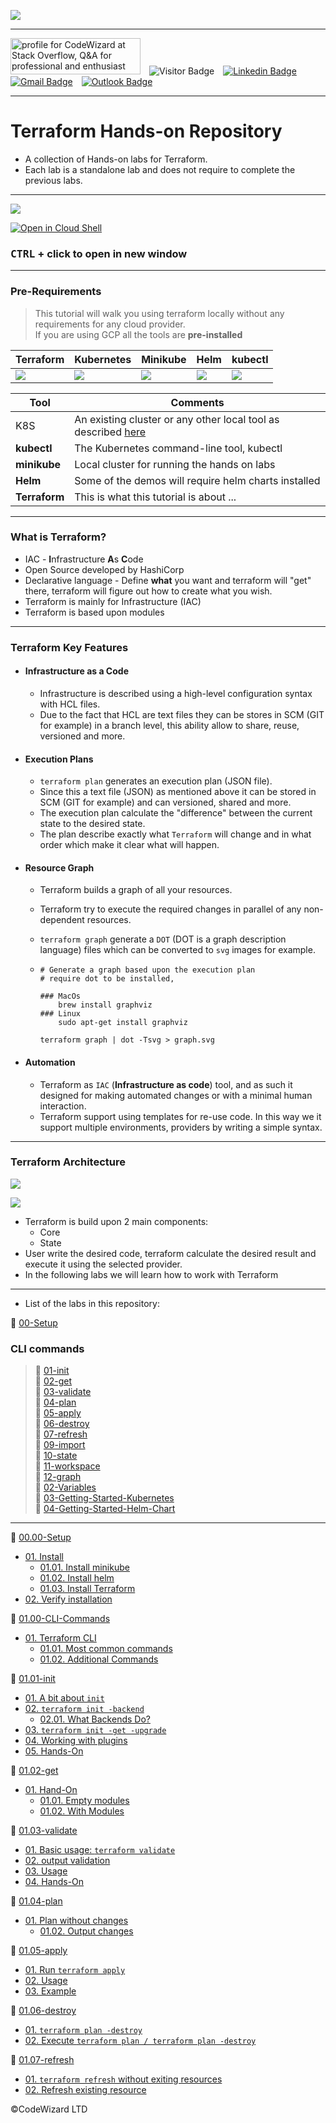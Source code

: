 ![](resources/terraform-logos.png)

---

<!-- header start -->

<a href="https://stackoverflow.com/users/1755598/codewizard"><img src="https://stackoverflow.com/users/flair/1755598.png" width="208" height="58" alt="profile for CodeWizard at Stack Overflow, Q&amp;A for professional and enthusiast programmers" title="profile for CodeWizard at Stack Overflow, Q&amp;A for professional and enthusiast programmers"></a>&emsp;![Visitor Badge](https://visitor-badge.laobi.icu/badge?page_id=nirgeier)&emsp;[![Linkedin Badge](https://img.shields.io/badge/-nirgeier-blue?style=flat&logo=Linkedin&logoColor=white&link=https://www.linkedin.com/in/nirgeier/)](https://www.linkedin.com/in/nirgeier/)&emsp;[![Gmail Badge](https://img.shields.io/badge/-nirgeier@gmail.com-fcc624?style=flat&logo=Gmail&logoColor=red&link=mailto:nirgeier@gmail.com)](mailto:nirgeier@gmail.com)&emsp;[![Outlook Badge](https://img.shields.io/badge/-nirg@codewizard.co.il-fcc624?style=flat&logo=microsoftoutlook&logoColor=blue&link=mailto:nirg@codewizard.co.il)](mailto:nirg@codewizard.co.il)

<!-- header end -->

---

<!-- omit from toc -->
# Terraform Hands-on Repository

- A collection of Hands-on labs for Terraform.
- Each lab is a standalone lab and does not require to complete the previous labs.

---

![](./resources/lab.jpg)

[![Open in Cloud Shell](https://gstatic.com/cloudssh/images/open-btn.svg)](https://console.cloud.google.com/cloudshell/editor?cloudshell_git_repo=https://github.com/nirgeier/TerraformLabs)

<!-- omit from toc -->
### **<kbd>CTRL</kbd> + click to open in new window**

---

### Pre-Requirements

> This tutorial will walk you using terraform locally without any requirements for any cloud provider.  
> If you are using GCP all the tools are **pre-installed**

| Terraform                      | Kubernetes               | Minikube                      | Helm                      | kubectl                      |
| ------------------------------ | ------------------------ | ----------------------------- | ------------------------- | ---------------------------- |
| ![](./resources/terraform.png) | ![](./resources/k8s.png) | ![](./resources/minikube.png) | ![](./resources/helm.png) | ![](./resources/kubectl.jpg) |

| Tool          | Comments                                                                                                 |
| ------------- | -------------------------------------------------------------------------------------------------------- |
| K8S           | An existing cluster or any other local tool as described [here](https://kubernetes.io/docs/tasks/tools/) |
| **kubectl**   | The Kubernetes command-line tool, kubectl                                                                |
| **minikube**  | Local cluster for running the hands on labs                                                              |
| **Helm**      | Some of the demos will require helm charts installed                                                     |
| **Terraform** | This is what this tutorial is about ...                                                                  |

---

### What is Terraform?

- IAC - **I**nfrastructure **A**s **C**ode
- Open Source developed by HashiCorp
- Declarative language - Define **what** you want and terraform will "get" there, terraform will figure out how to create what you wish.
- Terraform is mainly for Infrastructure (IAC)
- Terraform is based upon modules

---

### Terraform Key Features

- #### Infrastructure as a Code

  - Infrastructure is described using a high-level configuration syntax with HCL files.
  - Due to the fact that HCL are text files they can be stores in SCM (GIT for example) in a branch level, this ability allow to share, reuse, versioned and more.

- #### Execution Plans

  - `terraform plan` generates an execution plan (JSON file).
  - Since this a text file (JSON) as mentioned above it can be stored in SCM (GIT for example) and can versioned, shared and more.
  - The execution plan calculate the "difference" between the current state to the desired state.
  - The plan describe exactly what `Terraform` will change and in what order which make it clear what will happen.

- #### Resource Graph

  - Terraform builds a graph of all your resources.
  - Terraform try to execute the required changes in parallel of any non-dependent resources.
  - `terraform graph` generate a `DOT` (DOT is a graph description language) files which can be converted to `svg` images for example.

  - ```
    # Generate a graph based upon the execution plan
    # require dot to be installed,

    ### MacOs
        brew install graphviz
    ### Linux
        sudo apt-get install graphviz

    terraform graph | dot -Tsvg > graph.svg
    ```

- #### Automation
  - Terraform as `IAC` (**Infrastructure as code**) tool, and as such it designed for making automated changes or with a minimal human interaction.
  - Terraform support using templates for re-use code. In this way we it support multiple environments, providers by writing a simple syntax.

---

### Terraform Architecture

![](./resources/terraform-architecture.jpg)

![](./resources/terraform-architecture2.jpg)

- Terraform is build upon 2 main components:
  - Core
  - State
- User write the desired code, terraform calculate the desired result and execute it using the selected provider.
- In the following labs we will learn how to work with Terraform

---

- List of the labs in this repository:

<!-- Labs list start -->

:green_book: [00-Setup](Labs/00-Setup/README.md) 
### CLI commands 
> :green_book: [01-init](Labs/01.CLI/01.01-init/README.md)  
> :green_book: [02-get](Labs/01.CLI/01.02-get/README.md)  
> :green_book: [03-validate](Labs/01.CLI/01.03-validate/README.md)  
> :green_book: [04-plan](Labs/01.CLI/01.04-plan/README.md)  
> :green_book: [05-apply](Labs/01.CLI/01.05-apply/README.md)  
> :green_book: [06-destroy](Labs/01.CLI/01.06-destroy/README.md)  
> :green_book: [07-refresh](Labs/01.CLI/01.07-refresh/README.md)  
> :green_book: [09-import](Labs/01.CLI/01.09-import/README.md)  
> :green_book: [10-state](Labs/01.CLI/01.10-state/README.md)  
> :green_book: [11-workspace](Labs/01.CLI/01.11-workspace/README.md)  
> :green_book: [12-graph](Labs/01.CLI/01.12-graph/README.md)  
:green_book: [02-Variables](Labs/02-Variables/README.md)  
:green_book: [03-Getting-Started-Kubernetes](Labs/03-Getting-Started-Kubernetes/README.md)  
:green_book: [04-Getting-Started-Helm-Chart](Labs/04-Getting-Started-Helm-Chart/README.md)

---

:green_book: [00.00-Setup](Labs/00.00-Setup/README.md)

- [01. Install](Labs/00.00-Setup/README.md#01-Install)
  - [01.01. Install minikube](Labs/00.00-Setup/README.md#0101-Install-minikube)
  - [01.02. Install helm](Labs/00.00-Setup/README.md#0102-Install-helm)
  - [01.03. Install Terraform](Labs/00.00-Setup/README.md#0103-Install-Terraform)
- [02. Verify installation](Labs/00.00-Setup/README.md#02-Verify-installation)

:green_book: [01.00-CLI-Commands](Labs/01.00-CLI-Commands/README.md)

- [01. Terraform CLI](Labs/01.00-CLI-Commands/README.md#01-Terraform-CLI)
  - [01.01. Most common commands](Labs/01.00-CLI-Commands/README.md#0101-Most-common-commands)
  - [01.02. Additional Commands](Labs/01.00-CLI-Commands/README.md#0102-Additional-Commands)

:green_book: [01.01-init](Labs/01.01-init/README.md)

- [01. A bit about `init`](Labs/01.01-init/README.md#01-A-bit-about-init)
- [02. `terraform init -backend`](Labs/01.01-init/README.md#02-terraform-init--backend)
  - [02.01. What Backends Do?](Labs/01.01-init/README.md#0201-What-Backends-Do)
- [03. `terraform init -get -upgrade`](Labs/01.01-init/README.md#03-terraform-init--get--upgrade)
- [04. Working with plugins](Labs/01.01-init/README.md#04-Working-with-plugins)
- [05. Hands-On](Labs/01.01-init/README.md#05-Hands-On)

:green_book: [01.02-get](Labs/01.02-get/README.md)

- [01. Hand-On](Labs/01.02-get/README.md#01-Hand-On)
  - [01.01. Empty modules](Labs/01.02-get/README.md#0101-Empty-modules)
  - [01.02. With Modules](Labs/01.02-get/README.md#0102-With-Modules)

:green_book: [01.03-validate](Labs/01.03-validate/README.md)

- [01. Basic usage: `terraform validate`](Labs/01.03-validate/README.md#01-Basic-usage-terraform-validate)
- [02. output validation](Labs/01.03-validate/README.md#02-output-validation)
- [03. Usage](Labs/01.03-validate/README.md#03-Usage)
- [04. Hands-On](Labs/01.03-validate/README.md#04-Hands-On)

:green_book: [01.04-plan](Labs/01.04-plan/README.md)

- [01. Plan without changes](Labs/01.04-plan/README.md#01-Plan-without-changes)
  - [01.02. Output changes](Labs/01.04-plan/README.md#0102-Output-changes)

:green_book: [01.05-apply](Labs/01.05-apply/README.md)

- [01. Run `terraform apply`](Labs/01.05-apply/README.md#01-Run-terraform-apply)
- [02. Usage](Labs/01.05-apply/README.md#02-Usage)
- [03. Example](Labs/01.05-apply/README.md#03-Example)

:green_book: [01.06-destroy](Labs/01.06-destroy/README.md)

- [01. `terraform plan -destroy`](Labs/01.06-destroy/README.md#01-terraform-plan--destroy)
- [02. Execute `terraform plan / terraform plan -destroy`](Labs/01.06-destroy/README.md#02-Execute-terraform-plan--terraform-plan--destroy)

:green_book: [01.07-refresh](Labs/01.07-refresh/README.md)

- [01. `terraform refresh` without exiting resources](Labs/01.07-refresh/README.md#01-terraform-refresh-without-exiting-resources)
- [02. Refresh existing resource](Labs/01.07-refresh/README.md#02-Refresh-existing-resource)

<!-- Labs list ends -->

©CodeWizard LTD
